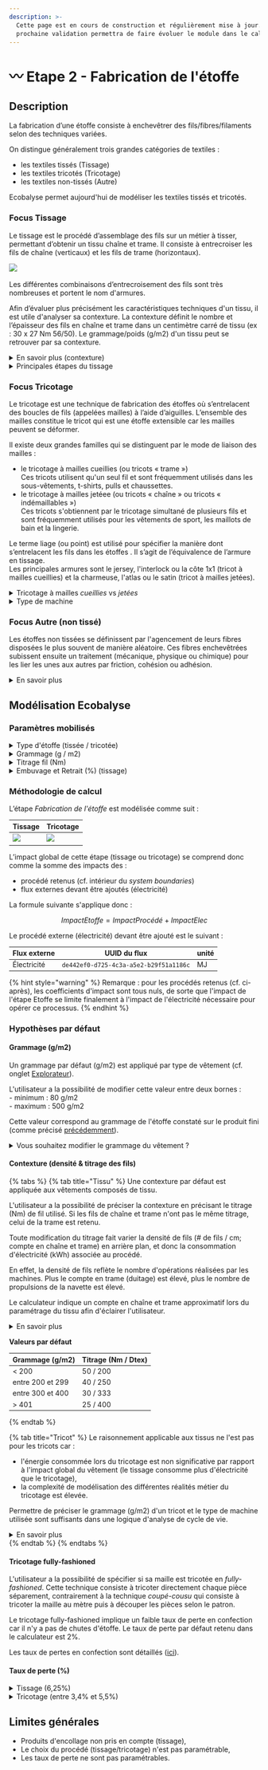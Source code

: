 ```yaml
---
description: >-
  Cette page est en cours de construction et régulièrement mise à jour. Sa
  prochaine validation permettra de faire évoluer le module dans le calculateur.
---
```


# 〰 Etape 2 - Fabrication de l'étoffe

## Description

La fabrication d’une étoffe consiste à enchevêtrer des fils/fibres/filaments selon des techniques variées.&#x20;

On distingue généralement trois grandes catégories de textiles :&#x20;

* les textiles tissés (Tissage)
* les textiles tricotés (Tricotage)
* les textiles non-tissés (Autre)

Ecobalyse permet aujourd'hui de modéliser les textiles tissés et tricotés.&#x20;

### Focus Tissage

Le tissage est le procédé d’assemblage des fils sur un métier à tisser, permettant d’obtenir un tissu chaîne et trame. Il consiste à entrecroiser les fils de chaîne (verticaux) et les fils de trame (horizontaux).&#x20;

![](https://lh6.googleusercontent.com/Dj8\_WuHbYmQ0LTmK\_e8q1ThCI9vs2BhUnQwhkCauj3Qf8sKw\_L9CXUoQoYGemUq0qpQu8FoxOK-jiuzWSAgPNQDOH0vlDAXilLvu5Qw8ayfxzZ3LWXVRgX5Gh09c-OajgD5krRHjVw5Wxsn4M49clCcwJfbCU4w8TLsOu0mHv6hjhXoML9KUChsXxTQBNg)

Les différentes combinaisons d’entrecroisement des fils sont très nombreuses et portent le nom d'armures.

Afin d’évaluer plus précisément les caractéristiques techniques d'un tissu, il est utile d'analyser sa contexture. La contexture définit le nombre et l’épaisseur des fils en chaîne et trame dans un centimètre carré de tissu (ex : 30 x 27 Nm 56/50). Le grammage/poids (g/m2) d'un tissu peut se retrouver par sa contexture.&#x20;

<details>

<summary>En savoir plus (contexture)</summary>

Une contexture est formulée comme suit : 30 x 27 Nm 56/50 :&#x20;

* 30 étant le nombre de fils de chaîne dans 1 centimètre,
* 27 étant le nombre de fils de trame dans 1 centimètre,
* Nm l'abréviation de « numéro métrique »,
* 56 le titre des fils de chaîne,
* 50 le titre des fils de trame.

</details>

<details>

<summary>Principales étapes du  tissage</summary>

1. **Préparation au tissage**\
   ****\
   ****_Ourdissage_\
   __Les fils de chaîne sont alimentés à partir d’une ensouple (cylindre autour duquel est enroulée la chaîne du tissu) qui est installée à l’arrière d’un métier à tisser. La préparation de l'ensouple de tissage se fait par le procédé d'ourdissage.\
   \
   _Encollage_\
   Afin de protéger et lubrifier les fils de chaîne, des agents d'encollage sont appliqués après l'ourdissage (sous forme de solutions ou de dispersion d'eau). Dans ce cas précis, il sera nécessaire post-tissage de procéder au désencollage de ces mêmes fils afin de ne pas empêcher les colorants de se fixer sur la matière textile lors de l'ennoblissement. Deux types d'agents d'encollage sont utilisés : les polymères synthétiques vs naturels (à base de polysaccharides).\

2. **Tissage**\
   Il existe différents types de métiers en fonction des besoins de production, des largeurs de tissus, des matériaux utilisés, des motifs voulus, etc.\
   \
   ![L'image ci-dessous montre le principe du tissage, la disposition des fils et des principales fonctions.](https://lh5.googleusercontent.com/3ORnFz4LL6Y4QQ-AA8tYU\_EHGpst87WkpuT2OclJ4vwdNovLvqzk2DOiZV47Cbz4fyTfF6x4h\_9n-qpE3ozTcSbH42TGSaiF9gw2srF5pPm\_IC6NSDSUvHEOjDbUepvOB2yM2Ki86Ra12Ru0DOPW1T11Hjzw8IpE2e17xUTAtcGNRqlzC\_YDfTryrlqaIA)

L'amélioration de la technologie a permis de développer des techniques d'insertion de la trame augmentant ainsi la vitesse de production des métiers à plus de 1 200 insertions (ou duites) à la minute avec les métiers à air (une duite est la longueur d’un fil de trame inséré, d’une lisière à l’autre, dans le tissu).

Les types d'insertion de trame varient selon les métiers : \
\- métiers à lancer\
\- métiers à projectiles\
\- métiers à jet d’air\
\- métiers à jet d’eau

</details>

### Focus Tricotage

Le tricotage est une technique de fabrication des étoffes où s’entrelacent des boucles de fils (appelées mailles) à l’aide d’aiguilles. L’ensemble des mailles constitue le tricot qui est une étoffe extensible car les mailles peuvent se déformer.

Il existe deux grandes familles qui se distinguent par le mode de liaison des mailles :&#x20;

* le tricotage à mailles cueillies (ou tricots « trame »)\
  Ces tricots utilisent qu'un seul fil et sont fréquemment utilisés dans les sous-vêtements, t-shirts, pulls et chaussettes.
* le tricotage à mailles jetéee (ou tricots « chaîne » ou tricots « indémaillables »)\
  Ces tricots s'obtiennent par le tricotage simultané de plusieurs fils et sont fréquemment utilisés pour les vêtements de sport, les maillots de bain et la lingerie.

Le terme liage (ou point) est utilisé pour spécifier la manière dont s’entrelacent les fils dans les étoffes . Il s’agit de l’équivalence de l’armure en tissage. \
Les principales armures sont le jersey, l'interlock ou la côte 1x1 (tricot à mailles cueillies) et la charmeuse, l'atlas ou le satin (tricot à mailles jetées).&#x20;

<details>

<summary>Tricotage à mailles <em>cueillies</em> vs <em>jetées</em></summary>

**Tricotage à mailles cueillies (ou tricots « trame »)**\
Il n'emploie qu’un seul fil issu d’une bobine pour former des boucles et travaille dans le sens des rangées (largeur de l’étoffe). Ces tricots sont facilement détricotables. Les sous-vêtements, t-shirts, pulls et chaussettes sont généralement en mailles cueillies.

![](<../../.gitbook/assets/image (9).png>)



**Tricotage à mailles jetée (ou tricots « chaîne » ou tricots « indémaillables »)**\
Il s'obtient par le tricotage simultané de 2000 à 3000 fils issus d’ensouples et travaille dans le sens des colonnes (longueur de l’étoffe). Ces tricots sont indémaillables. Les vêtements de sport, maillots de bain et lingerie sont généralement en mailles jetées.&#x20;

![](<../../.gitbook/assets/image (6) (2).png>)

</details>

<details>

<summary>Type de machine </summary>

Il existe quatre principales machines pour tricoter une étoffe : \
\- rectilignes,\
\- circulaires,\
\- Rachel,\
\- Chaîne.

De manière générale, ces machines se divisent selon le type de tricotage :&#x20;

* Mailles cueillies (trame)\
  Utilisation de machines **rectilignes** ou **circulaires**, montées avec avec une ou deux fontures. Certaines machines circulaires permettent de produire des mailles sans couture (**seamless).** Cette nouvelle technologie permet notamment de se passer des étapes de coupe et de couture, proposant ainsi des gains de productivité et de consommation matière conséquents.&#x20;
* Mailles jetées (chaîne)\
  Utilisation de machines rectilignes spécifiques de type **Chaîne** (une seule fonture) et **Rachel** (une ou deux fontures).&#x20;

Les machines **circulaires** proposent des taux de productivité plus élevés que celles rectilignes, notamment en raison de leur mouvement continu et de leur grande vitesse.

Chacun de ces machines est équipée d’une jauge qui détermine la finesse du tricot (c'est-à-dire la densité des aiguilles). La jauge se définit comme le nombre d’aiguilles comprises dans un pouce anglais (2,54 cm). Plus la jauge est élevée, plus le tricot est fin, meilleure est la dextérité. Une jauge fine sera utilisée pour des articles de lingerie alors qu’une grosse jaune tricotera des pull-overs.



**Techniques de tricotage (schéma simplifié)**

![](<../../.gitbook/assets/image (3).png>)

</details>

### Focus Autre (non tissé)

Les étoffes non tissées se définissent par l'agencement de leurs fibres disposées le plus souvent de manière aléatoire. Ces fibres enchevêtrées subissent ensuite un traitement (mécanique, physique ou chimique) pour les lier les unes aux autres par friction, cohésion ou adhésion.&#x20;

<details>

<summary>En savoir plus</summary>

La fabrication d'un non-tissé se fait en deux étapes :&#x20;

1. formation de la nappe
2. consolidation

Les étoffes non-tissées sont généralement légères et peuvent présenter des propriétés (résistance mécanique, élasticité, douceur, etc.) spécifiques selon la fibre et technologie utilisées.&#x20;

Ces étoffes sont notamment appréciées dans les secteurs de la construction, de l'hygiène et de la filtration.

**Exemple d'application :**&#x20;

![Exemple d'application d'une étoffe non-tissée](<../../.gitbook/assets/image (8).png>)

</details>

## Modélisation Ecobalyse

### Paramètres mobilisés&#x20;

<details>

<summary>Type d'étoffe (tissée / tricotée)</summary>

En fonction du vêtement sélectionné, une opération de tissage ou de tricotage est appliquée par défaut.&#x20;

L'utilisateur n'a actuellement pas la possibilité de : &#x20;

* modifier le type d'étoffe du vêtement modélisé,
* modéliser des étoffes _non-tissées_.

Cf. l'onglet [Explorer](https://ecobalyse.beta.gouv.fr/#/textile/explore/products) pour les valeurs par défaut.

</details>

<details>

<summary>Grammage (g / m2)</summary>

Le grammage (poids) d'une étoffe, autrement appelé _masse surfacique,_ est exprimé en grammes par mètre carré (g/m2). Le terme anglais utilisé dans l'industrie est GSM (Grams per Square Meter).&#x20;

Ce paramètre est mobilisé car il constitue un paramètre clé pour évaluer les caractéristiques techniques de l'étoffe composant le vêtement.&#x20;

En fonction du vêtement sélectionné (jean, t-shirt, etc.), un grammage par défaut est appliqué. L'utilisateur a la possibilité de modifier ce paramètre.&#x20;

:warning: La valeur à renseigner correspond à celle constatée sur le produit fini (hors accessoires). A ce stade, le calculateur permet de modéliser uniquement des produits mono-composant. Dès lors, la valeur à renseigner concerne le grammage de l'étoffe post-confection. \
:bulb: Il existe généralement une différence entre le poids de l'étoffe en sortie de l'étape de fabrication de l'étoffe et le poids constaté sur le produit fini pour différentes raisons (ex : ajout d'apprêts sur l'étoffe lors de l'étape d'ennoblissement, différence de tension des fils/boucles, etc.).\


Cf. la section _Hypothèses par défaut_ pour plus d'info.

Cf. l'onglet [Explorer](https://ecobalyse.beta.gouv.fr/#/textile/explore/products) pour les valeurs par défaut.

</details>

<details>

<summary>Titrage fil (Nm)</summary>

Le titrage indique la grosseur d’un fil textile. \
Le titrage (ou titre) est le rapport existant entre le poids et la longueur de ce fil.&#x20;

L’unité retenue est le numéro métrique (Nm). Il indique un nombre de kilomètres de ﬁl correspondant à un poids d’un kilogramme (ex : Nm 50 = 50 km de ce fil pèsent 1 kg).

La majorité des fils utilisés dans l'industrie varient entre une épaisseur minimale (Nm 200) et maximale (Nm 9).

Une valeur par défaut est appliquée selon le type de vêtement (t-shirt, robe, etc.).

L'utilisateur a la possibilité de préciser cette valeur par défaut.

:bulb:Afin de simplifier l'expérience utilisateur, il est possible de renseigner le titrage en Dtex (poids en grammes de 10,000 mètres de fil) => 1 Dtex = 10,000 / Nm.\
Cette unité de mesure est notamment utilisée pour les fibres chimiques. \




Cf. la section _Hypothèses par défaut_ pour plus d'info.

Cf. l'onglet [Explorer](https://ecobalyse.beta.gouv.fr/#/textile/explore/products) pour les valeurs par défaut.

</details>

<details>

<summary>Embuvage et Retrait (%) (tissage)</summary>

Lors de l'étape de tissage, une diminution de fil apparaît en chaîne et trame du fait de leur entrelacement. Ces variables s'expriment en % et sont exprimées ainsi : \
\- taux d'embuvage (chaîne), \
\- taux de retrait (trame). &#x20;

Ce paramètre est critique car il impacte d'autant la quantité de fil/matière mobilisée lors du tissage.

Une valeur par défaut de 8% est appliquée dans le calculateur pour ces deux paramètres.

</details>

### Méthodologie de calcul

L’étape _Fabrication de l'étoffe_ est modélisée comme suit :&#x20;

| Tissage                                                                                                                                                                                                                                 | Tricotage                                                                                                                                                                                                                               |
| --------------------------------------------------------------------------------------------------------------------------------------------------------------------------------------------------------------------------------------- | --------------------------------------------------------------------------------------------------------------------------------------------------------------------------------------------------------------------------------------- |
| ![](https://lh5.googleusercontent.com/hFiTD7FyKN-d83RBb81ZqJ3w\_9ytwkLH-38ouoLwKjJyuDvFplcG3mT475f40OjB7T9VsIEXCLIEZxFd0snarPOhIr2jSdRNsqM8GLzjdh4NR3fT5gAIuqYdhse5wsJb2ZbEqHO-p7d4fMp9gMEj-OhXHsn\_85LK7ChSxap7m7O1YihwDTotOo0JTngtog) | ![](https://lh5.googleusercontent.com/hFiTD7FyKN-d83RBb81ZqJ3w\_9ytwkLH-38ouoLwKjJyuDvFplcG3mT475f40OjB7T9VsIEXCLIEZxFd0snarPOhIr2jSdRNsqM8GLzjdh4NR3fT5gAIuqYdhse5wsJb2ZbEqHO-p7d4fMp9gMEj-OhXHsn\_85LK7ChSxap7m7O1YihwDTotOo0JTngtog) |

L’impact global de cette étape (tissage ou tricotage) se comprend donc comme la somme des impacts des :&#x20;

* procédé retenus (cf. intérieur du _system boundaries_)
* flux externes devant être ajoutés (électricité)

La formule suivante s'applique donc :

$$
ImpactEtoffe = ImpactProcédé + ImpactElec
$$

Le procédé externe (électricité) devant être ajouté est le suivant :

| Flux externe | UUID du flux                           | unité |
| ------------ | -------------------------------------- | ----- |
| Électricité  | `de442ef0-d725-4c3a-a5e2-b29f51a1186c` | MJ    |

{% hint style="warning" %}
Remarque : pour les procédés retenus (cf. ci-après), les coefficients d'impact sont tous nuls, de sorte que l'impact de l'étape Etoffe se limite finalement à l'impact de l'électricité nécessaire pour opérer ce processus.
{% endhint %}

### Hypothèses par défaut&#x20;

#### Grammage (g/m2)

Un grammage par défaut (g/m2) est appliqué par type de vêtement (cf. onglet [Explorateur](https://ecobalyse.beta.gouv.fr/#/textile/explore/products)).&#x20;

L'utilisateur a la possibilité de modifier cette valeur entre deux bornes : \
\- minimum : 80 g/m2\
\- maximum : 500 g/m2

Cette valeur correspond au grammage de l'étoffe constaté sur le produit fini (comme précisé [précédemment](https://fabrique-numerique.gitbook.io/ecobalyse/textile/etapes-du-cycle-de-vie/tricotage-tissage#grammage-g-m2-1)).

<details>

<summary>Vous souhaitez modifier le grammage du vêtement ?</summary>

Si c'est le cas, une attention particulière doit être apportée à l'impact de cette modification sur la quantité d'étoffe sortante (m2) afin de ne pas modéliser de scénario incohérent. \
En effet, le poids (g) d'un vêtement (hors accessoires) dépend du grammage (g/m2) de l'étoffe et de la quantité d'étoffe (m2) mobilisée. Le poids du vêtement et le grammage de l'étoffe sont paramétrables par l'utilisateur tandis que la quantité d'étoffe ne l'est pas. Cette donnée d'arrière plan est cependant accessible lors de la modélisation.

![](<../../.gitbook/assets/image (4) (3).png>)

</details>

#### Contexture (densité & titrage des fils)

{% tabs %}
{% tab title="Tissu" %}
Une contexture par défaut est appliquée aux vêtements composés de tissu.&#x20;

L'utilisateur a la possibilité de préciser la contexture en précisant le titrage (Nm) de fil utilisé. Si les fils de chaîne et trame n'ont pas le même titrage, celui de la trame est retenu.

Toute modification du titrage fait varier la densité de fils (# de fils / cm; compte en chaîne et trame) en arrière plan, et donc la consommation d'électricité (kWh) associée au procédé.

En effet, la densité de fils reflète le nombre d'opérations réalisées par les machines. Plus le compte en trame (duitage) est élevé, plus le nombre de propulsions de la navette est élevé.

Le calculateur indique un compte en chaîne et trame approximatif lors du paramétrage du tissu afin d'éclairer l'utilisateur.

<details>

<summary>En savoir plus </summary>

Plusieurs configurations/contextures sont possibles pour un tissu avec un grammage (g/m2) fixe.&#x20;

Exemple de cinq contextures proposant toutes un tissu de 280 g/m2 :  \
\- 25x25 (fils / cm), Nm 30x30\
\- 25x25, Nm 45x20\
\- 25x25, Nm 20x45\
\- 40x40, Nm 48x48\
\- 50x50, Nm 60x60\
_hypothèse : embuvage = retrait = 8%_

Cet exemple illustre le fait que plus l'épaisseur des fils augmente (donc Nm diminue), plus la densité de fils diminue pour un grammage (g/m2) constant; et inversement.&#x20;

Dès lors, préciser la contexture d'un tissu avec un grammage (g/m2) spécifique permet de mieux refléter les réalités métiers sous-jacentes.&#x20;

La communauté ACV permet cela en précisant le titrage de fil plutôt que le compte en chaine x trame (densité de fils). C'est par exemple le cas au niveau du référentiel européen PEF qui différencie les procédés de tissage selon le titrage des fils \
(ex : Weaving, 33 DTEX-297 denier-18/1 Ne-3 Nm).

</details>



**Valeurs par défaut**&#x20;

| Grammage (g/m2)   | Titrage (Nm / Dtex) |
| ----------------- | ------------------- |
| < 200             | 50 / 200            |
| entre 200 et 299  | 40 / 250            |
| entre 300 et 400  | 30 / 333            |
| > 401             | 25 / 400            |
{% endtab %}

{% tab title="Tricot" %}
Le raisonnement applicable aux tissus ne l'est pas pour les tricots car :&#x20;

* l'énergie consommée lors du tricotage est non significative par rapport à l'impact global du vêtement (le tissage consomme plus d'électricité que le tricotage),&#x20;
* la complexité de modélisation des différentes réalités métier du tricotage est élevée.&#x20;



Permettre de préciser le grammage (g/m2) d'un tricot et le type de machine utilisée sont suffisants dans une logique d'analyse de cycle de vie.



<details>

<summary>En savoir plus </summary>

**Consommation d'énergie**

****![](<../../.gitbook/assets/image (2).png>)****

_Une revue bibliographique effectuée par Ecobalyse fait ressortir une consommation moyenne d'électricité pour produire 1kg d'étoffe 2 à 5 fois plus faible pour du tricotage par rapport au tissage._&#x20;

**Complexité**

De (trop) nombreux paramètres impactent la manière dont est tricotée une étoffe, tels que : \
\- le type de machine (circulaire vs rectiligne vs seamless),\
\- la jauge (# aiguilles / cm),\
\- le diamètre de la machine,\
\- l'armure (jersey, interlock, etc.),\
\- la tension des fils,\
\- la LFA (longueur de fil absorbée),\
\- etc.&#x20;

</details>
{% endtab %}
{% endtabs %}

#### Tricotage fully-fashioned

L'utilisateur a la possibilité de spécifier si sa maille est tricotée en _fully-fashioned_. Cette technique consiste à tricoter directement chaque pièce séparement, contrairement à la technique _coupé-cousu_ qui consiste à tricoter la maille au mètre puis à découper les pièces selon le patron.&#x20;

Le tricotage fully-fashioned implique un faible taux de perte en confection car il n'y a pas de chutes d'étoffe. Le taux de perte par défaut retenu dans le calculateur est 2%.

Les taux de pertes en confection sont détaillés ([ici](https://fabrique-numerique.gitbook.io/ecobalyse/textile/etapes-du-cycle-de-vie/confection#pertes-et-rebut)).&#x20;

#### Taux de perte (%)

<details>

<summary>Tissage (6,25%)</summary>

Un taux de perte de 6,25% est appliqué par défaut et correspond à la valeur retenue par le socle technique actuellement utilisé (Tissage (habillement) \_ Base Impacts \_ ADEME).&#x20;

Les pertes du tissage se décomposent comme suit :&#x20;

* Pertes sur ourdissoir (sur fil de chaîne)&#x20;
* Pertes sur métier à tisser (en chaîne et trame)&#x20;
* Pertes à l'encollage

</details>

<details>

<summary>Tricotage (entre 3,4% et 5,5%)</summary>

Les taux de perte appliqués par défaut correspondent à ceux retenus par le socle technique actuellement utilisé (Base Impacts \_ ADEME).&#x20;

* Tricotage circulaire, inventaire désagrégé : 3,4%
* Tricotage rectiligne, inventaire désagrégé : 4%
* Tricotage : 5,45%

</details>



## Limites générales

* Produits d'encollage non pris en compte (tissage),
* Le choix du procédé (tissage/tricotage) n'est pas paramétrable,
* Les taux de perte ne sont pas paramétrables.

